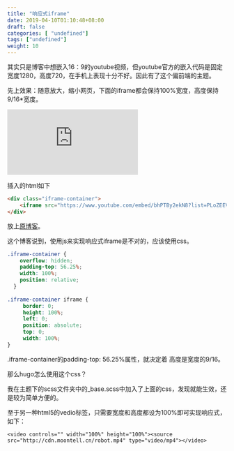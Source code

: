 ```yaml
---
title: "响应式iframe"
date: 2019-04-10T01:10:48+08:00
draft: false
categories: [ "undefined"]
tags: ["undefined"]
weight: 10
---
```


其实只是博客中想嵌入16：9的youtube视频，但youtube官方的嵌入代码是固定宽度1280，高度720，在手机上表现十分不好。因此有了这个偏前端的主题。

先上效果：随意放大，缩小网页，下面的iframe都会保持100%宽度，高度保持9/16*宽度。
<!--more-->

<div class="iframe-container">
    <iframe src="https://www.youtube.com/embed/bhPTBy2ekN8?list=PLoZEEVUrMkMSIkfSbEXNQFubB4yOjMz2a" frameborder="0" allow="accelerometer; autoplay; encrypted-media; gyroscope; picture-in-picture" allowfullscreen></iframe>
</div>

插入的html如下

```html
<div class="iframe-container">
    <iframe src="https://www.youtube.com/embed/bhPTBy2ekN8?list=PLoZEEVUrMkMSIkfSbEXNQFubB4yOjMz2a" frameborder="0" allow="accelerometer; autoplay; encrypted-media; gyroscope; picture-in-picture" allowfullscreen></iframe>
</div>
```

放上[原博客](https://benmarshall.me/responsive-iframes/)。

这个博客说到，使用js来实现响应式iframe是不对的，应该使用css。

```css
.iframe-container {
	overflow: hidden;
	padding-top: 56.25%;
	width: 100%;
	position: relative;
  }
   
.iframe-container iframe {
	 border: 0;
	 height: 100%;
	 left: 0;
	 position: absolute;
	 top: 0;
	 width: 100%;
}
```

.iframe-container的padding-top: 56.25%属性，就决定着 高度是宽度的9/16。

那么hugo怎么使用这个css？

我在主题下的scss文件夹中的_base.scss中加入了上面的css，发现就能生效，还是较为简单方便的。

至于另一种html5的vedio标签，只需要宽度和高度都设为100%即可实现响应式，如下：

```shell
<video controls="" width="100%" height="100%"><source src="http://cdn.moontell.cn/robot.mp4" type="video/mp4"></video>
```
